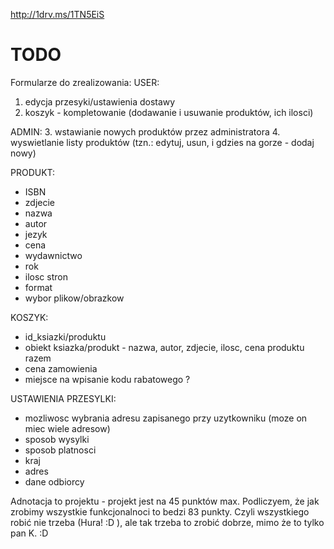 http://1drv.ms/1TN5EiS

# TODO

Formularze do zrealizowania:
USER:
 1. edycja przesyki/ustawienia dostawy
 2. koszyk - kompletowanie (dodawanie i usuwanie produktów, ich ilosci)

ADMIN:
 3. wstawianie nowych produktów przez administratora
 4. wyswietlanie listy produktów (tzn.: edytuj, usun, i gdzies na gorze - dodaj nowy)

PRODUKT:
 - ISBN
 - zdjecie
 - nazwa
 - autor
 - jezyk
 - cena
 - wydawnictwo
 - rok
 - ilosc stron
 - format
 - wybor plikow/obrazkow
 
KOSZYK:
 - id_ksiazki/produktu
 - obiekt ksiazka/produkt - nazwa, autor, zdjecie, ilosc, cena produktu razem
 - cena zamowienia
 - miejsce na wpisanie kodu rabatowego ?

USTAWIENIA PRZESYLKI:
 - mozliwosc wybrania adresu zapisanego przy uzytkowniku (moze on miec wiele adresow)
 - sposob wysylki
 - sposob platnosci
 - kraj
 - adres
 - dane odbiorcy

Adnotacja to projektu - projekt jest na 45 punktów max. Podliczyem, że jak zrobimy wszystkie funkcjonalnoci to bedzi 83 punkty. Czyli wszystkiego robić nie trzeba (Hura! :D ), ale tak trzeba to zrobić dobrze, mimo że to tylko pan K. :D
